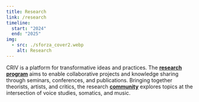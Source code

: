 ```yaml
---
title: Research
link: /research
timeline:
  start: "2024"
  end: "2025"
img:
  - src: ./sforza_cover2.webp
    alt: Research
---
```


CRIV is a platform for transformative ideas and practices. The [**research program**](/research) aims to enable collaborative projects and knowledge sharing through seminars, conferences, and publications. Bringing together theorists, artists, and critics, the research [**community**](/people) explores topics at the intersection of voice studies, somatics, and music.
